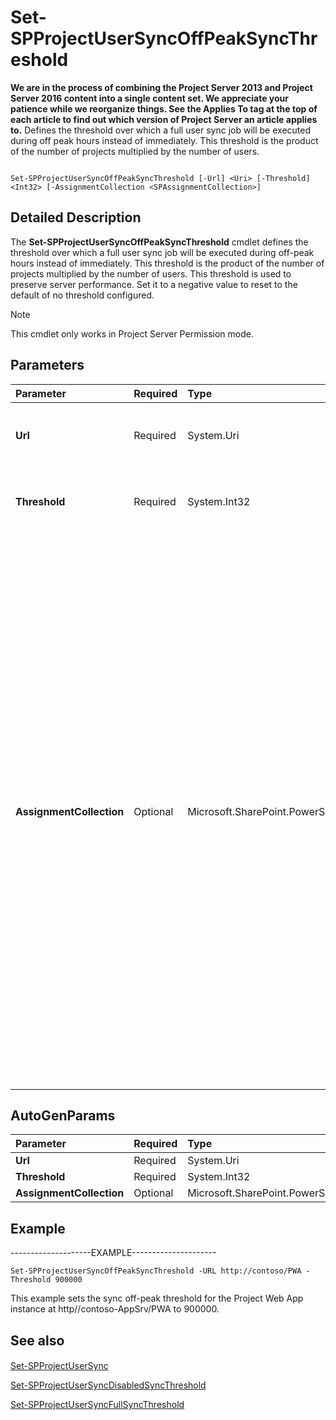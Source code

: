 

# Set-SPProjectUserSyncOffPeakSyncThreshold
 **We are in the process of combining the Project Server 2013 and Project Server 2016 content into a single content set. We appreciate your patience while we reorganize things. See the Applies To tag at the top of each article to find out which version of Project Server an article applies to.**
Defines the threshold over which a full user sync job will be executed during off peak hours instead of immediately. This threshold is the product of the number of projects multiplied by the number of users.
  
    
    


```

Set-SPProjectUserSyncOffPeakSyncThreshold [-Url] <Uri> [-Threshold] <Int32> [-AssignmentCollection <SPAssignmentCollection>]
```


## Detailed Description

The **Set-SPProjectUserSyncOffPeakSyncThreshold** cmdlet defines the threshold over which a full user sync job will be executed during off-peak hours instead of immediately. This threshold is the product of the number of projects multiplied by the number of users. This threshold is used to preserve server performance. Set it to a negative value to reset to the default of no threshold configured.
  
    
    

> [!NOTE]
> This cmdlet only works in Project Server Permission mode. 
  
    
    


## Parameters



|**Parameter**|**Required**|**Type**|**Description**|
|:-----|:-----|:-----|:-----|
|**Url** <br/> |Required  <br/> |System.Uri  <br/> |The URL of the Project Web App instance where you want to set the threshold.  <br/> |
|**Threshold** <br/> |Required  <br/> |System.Int32  <br/> |A whole number consisting of the number of projects multiplied by the number of users.  <br/> |
|**AssignmentCollection** <br/> |Optional  <br/> |Microsoft.SharePoint.PowerShell.SPAssignmentCollection  <br/> |Manages objects for the purpose of proper disposal. Use of objects, such as **SPWeb** or **SPSite**, can use large amounts of memory and use of these objects in Windows PowerShell scripts requires proper memory management. Using the **SPAssignment** object, you can assign objects to a variable and dispose of the objects after they are needed to free up memory. When **SPWeb**, **SPSite**, or **SPSiteAdministration** objects are used, the objects are automatically disposed of if an assignment collection or the **Global** parameter is not used. <br/> > [!NOTE]> When the **Global** parameter is used, all objects are contained in the global store. If objects are not immediately used, or disposed of by using the **Stop-SPAssignment** command, an out-of-memory scenario can occur.          |
   

## AutoGenParams



|**Parameter**|**Required**|**Type**|**Description**|
|:-----|:-----|:-----|:-----|
|**Url** <br/> |Required  <br/> |System.Uri  <br/> ||
|**Threshold** <br/> |Required  <br/> |System.Int32  <br/> ||
|**AssignmentCollection** <br/> |Optional  <br/> |Microsoft.SharePoint.PowerShell.SPAssignmentCollection  <br/> ||
   

## Example

--------------------EXAMPLE--------------------- 
  
    
    

```
Set-SPProjectUserSyncOffPeakSyncThreshold -URL http://contoso/PWA -Threshold 900000
```

This example sets the sync off-peak threshold for the Project Web App instance at http//contoso-AppSrv/PWA to 900000.
  
    
    

## See also


#### 


  
    
    
 [Set-SPProjectUserSync](2e6fc417-d882-4e7a-b0fc-94c2a72a0b0d.md)
  
    
    
 [Set-SPProjectUserSyncDisabledSyncThreshold](c68768e4-548e-4eb1-b879-baa84dd52fae.md)
  
    
    
 [Set-SPProjectUserSyncFullSyncThreshold](24b72d85-76a3-42d3-8b08-5d5a4cff9d61.md)